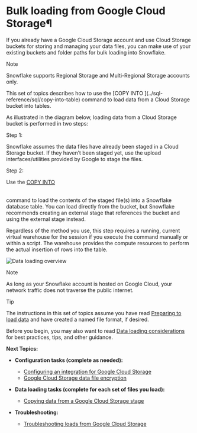 # Bulk loading from Google Cloud Storage¶

If you already have a Google Cloud Storage account and use Cloud Storage
buckets for storing and managing your data files, you can make use of your
existing buckets and folder paths for bulk loading into Snowflake.

Note

Snowflake supports Regional Storage and Multi-Regional Storage accounts only.

This set of topics describes how to use the [COPY INTO <table>](../sql-
reference/sql/copy-into-table) command to load data from a Cloud Storage
bucket into tables.

As illustrated in the diagram below, loading data from a Cloud Storage bucket
is performed in two steps:

Step 1:

    

Snowflake assumes the data files have already been staged in a Cloud Storage
bucket. If they haven’t been staged yet, use the upload interfaces/utilities
provided by Google to stage the files.

Step 2:

    

Use the [COPY INTO <table>](../sql-reference/sql/copy-into-table) command to
load the contents of the staged file(s) into a Snowflake database table. You
can load directly from the bucket, but Snowflake recommends creating an
external stage that references the bucket and using the external stage
instead.

Regardless of the method you use, this step requires a running, current
virtual warehouse for the session if you execute the command manually or
within a script. The warehouse provides the compute resources to perform the
actual insertion of rows into the table.

![Data loading overview](../_images/data-load-gcs.png)

Note

As long as your Snowflake account is hosted on Google Cloud, your network
traffic does not traverse the public internet.

Tip

The instructions in this set of topics assume you have read [Preparing to load
data](data-load-prepare) and have created a named file format, if desired.

Before you begin, you may also want to read [Data loading
considerations](data-load-considerations) for best practices, tips, and other
guidance.

**Next Topics:**

  * **Configuration tasks (complete as needed):**

    * [Configuring an integration for Google Cloud Storage](data-load-gcs-config)
    * [Google Cloud Storage data file encryption](data-load-gcs-encrypt)

  * **Data loading tasks (complete for each set of files you load):**

    * [Copying data from a Google Cloud Storage stage](data-load-gcs-copy)

  * **Troubleshooting:**

    * [Troubleshooting loads from Google Cloud Storage](data-load-gcs-ts)

